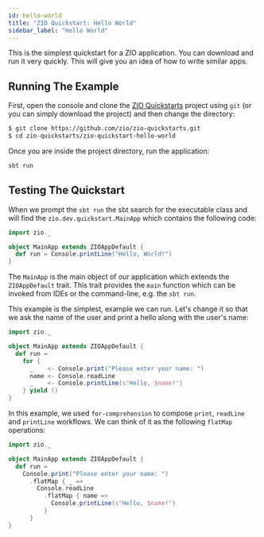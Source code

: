 ```yaml
---
id: hello-world
title: "ZIO Quickstart: Hello World"
sidebar_label: "Hello World"
---
```


This is the simplest quickstart for a ZIO application. You can download and run it very quickly. This will give you an idea of how to write similar apps.

## Running The Example

First, open the console and clone the [ZIO Quickstarts](https://github.com/zio/zio-quickstarts) project using `git` (or you can simply download the project) and then change the directory:

```bash 
$ git clone https://github.com/zio/zio-quickstarts.git
$ cd zio-quickstarts/zio-quickstart-hello-world
```

Once you are inside the project directory, run the application:

```bash
sbt run
```

## Testing The Quickstart

When we prompt the `sbt run` the sbt search for the executable class and will find the `zio.dev.quickstart.MainApp` which contains the following code:

```scala mdoc:compile-only
import zio._

object MainApp extends ZIOAppDefault {
  def run = Console.printLine("Hello, World!")
}
```

The `MainApp` is the main object of our application which extends the `ZIOAppDefault` trait. This trait provides the `main` function which can be invoked from IDEs or the command-line, e.g. the `sbt run`.

This example is the simplest, example we can run. Let's change it so that we ask the name of the user and print a hello along with the user's name:

```scala mdoc:compile-only
import zio._

object MainApp extends ZIOAppDefault {
  def run =
    for {
      _    <- Console.print("Please enter your name: ")
      name <- Console.readLine
      _    <- Console.printLine(s"Hello, $name!")
    } yield ()
}
```

In this example, we used `for-comprehension` to compose `print`, `readLine` and `printLine` workflows. We can think of it as the following `flatMap` operations:

```scala mdoc:compile-only
import zio._

object MainApp extends ZIOAppDefault {
  def run =
    Console.print("Please enter your name: ")
      .flatMap { _ =>
        Console.readLine
          .flatMap { name =>
            Console.printLine(s"Hello, $name!")
          }
      }
}
```
